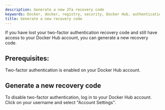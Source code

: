```yaml
---
description: Generate a new 2fa recovery code
keywords: Docker, docker, registry, security, Docker Hub, authentication, two-factor authentication
title: Generate a new recovery code
---
```


If you have lost your two-factor authentication recovery code and still have
access to your Docker Hub account, you can generate a new recovery code.

## Prerequisites:
Two-factor authentication is enabled on your Docker Hub account.

## Generate a new recovery code

To disable two-factor authentication, log in to your Docker Hub account. Click
on your username and select "Account Settings".
